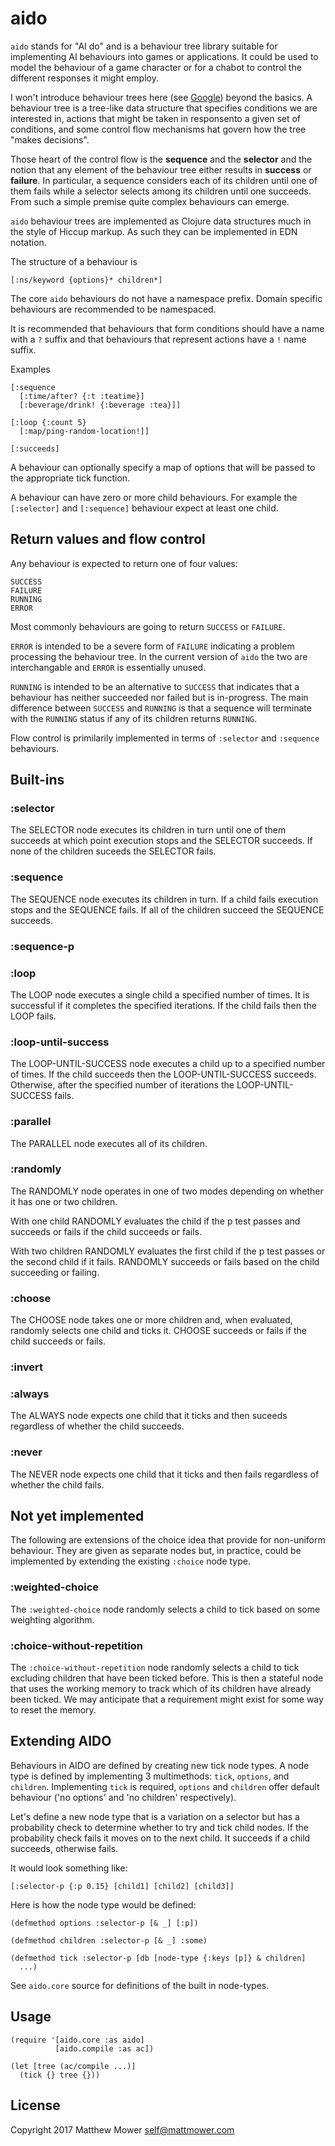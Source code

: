 # aido

`aido` stands for "AI do" and is a behaviour tree library suitable
for implementing AI behaviours into games or applications. It could be
used to model the behaviour of a game character or for a chabot to
control the different responses it might employ.

I won't introduce behaviour trees here (see
[Google](https://www.google.co.uk/search?safe=off&dcr=0&source=hp&q=introduction+to+behaviour+trees&oq=introduction+to+behaviour+trees))
beyond the basics. A behaviour tree is a tree-like data structure that
specifies conditions we are interested in, actions that might be taken
in responsento a given set of conditions, and some control flow mechanisms 
hat govern how the tree "makes decisions".

Those heart of the control flow is the **sequence** and the **selector** and
the notion that any element of the behaviour tree either results in **success**
or **failure**. In particular, a sequence considers each of its children until
one of them fails while a selector selects among its children until one
succeeds. From such a simple premise quite complex behaviours can emerge.

`aido` behaviour trees are implemented as Clojure data structures much in the
style of Hiccup markup. As such they can be implemented in EDN notation.

The structure of a behaviour is

    [:ns/keyword {options}* children*]
    
The core `aido` behaviours do not have a namespace prefix. Domain specific
behaviours are recommended to be namespaced.

It is recommended that behaviours that form conditions should have a name
with a `?` suffix and that behaviours that represent actions have a `!` name
suffix.

Examples

    [:sequence
      [:time/after? {:t :teatime}]
      [:beverage/drink! {:beverage :tea}]]
      
    [:loop {:count 5}
      [:map/ping-random-location!]]
      
    [:succeeds]

A behaviour can optionally specify a map of options that will be passed to the
appropriate tick function.

A behaviour can have zero or more child behaviours. For example the `[:selector]`
and `[:sequence]` behaviour expect at least one child.
    
## Return values and flow control

Any behaviour is expected to return one of four values:

    SUCCESS
    FAILURE
    RUNNING
    ERROR
    
Most commonly behaviours are going to return `SUCCESS` or `FAILURE`.

`ERROR` is intended to be a severe form of `FAILURE` indicating a problem processing the behaviour tree.
In the current version of `aido` the two are interchangable and `ERROR` is essentially unused.

`RUNNING` is intended to be an alternative to `SUCCESS` that indicates that a behaviour has neither succeeded
nor failed but is in-progress. The main difference between `SUCCESS` and `RUNNING` is that a sequence will
terminate with the `RUNNING` status if any of its children returns `RUNNING`.

Flow control is primilarily implemented in terms of `:selector` and `:sequence` behaviours.

## Built-ins

### :selector

The SELECTOR node executes its children in turn until one of them succeeds at
which point execution stops and the SELECTOR succeeds. If none of the children
suceeds the SELECTOR fails.

### :sequence

The SEQUENCE node executes its children in turn. If a child fails execution
stops and the SEQUENCE fails. If all of the children succeed the SEQUENCE
succeeds.

### :sequence-p

### :loop

The LOOP node executes a single child a specified number of times. It is
successful if it completes the specified iterations. If the child fails
then the LOOP fails.

### :loop-until-success

The LOOP-UNTIL-SUCCESS node executes a child up to a specified number of times.
If the child succeeds then the LOOP-UNTIL-SUCCESS succeeds. Otherwise, after
the specified number of iterations the LOOP-UNTIL-SUCCESS fails.

### :parallel

The PARALLEL node executes all of its children.

### :randomly

The RANDOMLY node operates in one of two modes depending on whether it has
one or two children.

With one child RANDOMLY evaluates the child if the p test passes and succeeds
or fails if the child succeeds or fails.

With two children RANDOMLY evaluates the first child if the p test passes or
the second child if it fails. RANDOMLY succeeds or fails based on the child
succeeding or failing. 

### :choose

The CHOOSE node takes one or more children and, when evaluated, randomly
selects one child and ticks it. CHOOSE succeeds or fails if the child
succeeds or fails.

### :invert

### :always

The ALWAYS node expects one child that it ticks and then suceeds regardless of
whether the child succeeds.

### :never

The NEVER node expects one child that it ticks and then fails regardless of
whether the child fails.

## Not yet implemented

The following are extensions of the choice idea that provide for non-uniform behaviour. They are given
as separate nodes but, in practice, could be implemented by extending the existing `:choice` node type.

### :weighted-choice

The `:weighted-choice` node randomly selects a child to tick based on some weighting algorithm.

### :choice-without-repetition

The `:choice-without-repetition` node randomly selects a child to tick excluding children that
have been ticked before. This is then a stateful node that uses the working memory to track which
of its children have already been ticked. We may anticipate that a requirement might exist for
some way to reset the memory.

## Extending AIDO

Behaviours in AIDO are defined by creating new tick node types. A node type is defined by implementing 3
multimethods: `tick`, `options`, and `children`. Implementing `tick` is required, `options` and `children`
offer default behaviour ('no options' and 'no children' respectively).

Let's define a new node type that is a variation on a selector but has a probability check to determine
 whether to try and tick child nodes. If the probability check fails it moves on to the next child. It
 succeeds if a child succeeds, otherwise fails.
 
It would look something like:

    [:selector-p {:p 0.15} [child1] [child2] [child3]]
    
Here is how the node type would be defined:
    
    (defmethod options :selector-p [& _] [:p])
    
    (defmethod children :selector-p [& _] :some)
    
    (defmethod tick :selector-p [db [node-type {:keys [p]} & children]
      ...)
                
See `aido.core` source for definitions of the built in node-types.

## Usage

    (require '[aido.core :as aido]
              [aido.compile :as ac])
    
    (let [tree (ac/compile ...)]
      (tick {} tree {}))

## License

Copyright 2017 Matthew Mower <self@mattmower.com>
